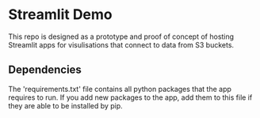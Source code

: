 # Streamlit Demo
This repo is designed as a prototype and proof of concept of hosting Streamlit apps for visulisations that connect to data from S3 buckets.


## Dependencies
The 'requirements.txt' file contains all python packages that the app requires to run. If you add new packages to the app, add them to this file if they are able to be installed by pip.

